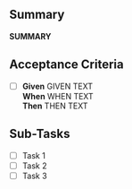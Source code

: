## Summary
**SUMMARY**

## Acceptance Criteria
- [ ] **Given** GIVEN TEXT<br>
**When** WHEN TEXT <br>
**Then** THEN TEXT


## Sub-Tasks
- [ ] Task 1
- [ ] Task 2
- [ ] Task 3